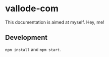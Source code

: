 # vallode-com

This documentation is aimed at myself. Hey, me!

## Development

`npm install` and `npm start`.
